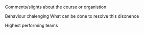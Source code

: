 Comments/slights about the course or organistion

Behaviour chalenging
What can be done to resolve this disonence

Highest performing teams
